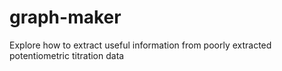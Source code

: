 # graph-maker
Explore how to extract useful information from poorly extracted potentiometric titration data
